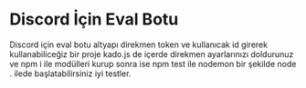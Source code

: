 <h1>Discord İçin Eval Botu</h1>
<p>Discord için eval botu altyapı direkmen token ve kullanıcak id girerek kullanabiliceğiz bir proje kado.js de içerde direkmen ayarlarınızı doldurunuz ve npm i ile modülleri kurup sonra ise npm test ile nodemon bir şekilde node . ilede başlatabilirsiniz iyi testler.</p>
